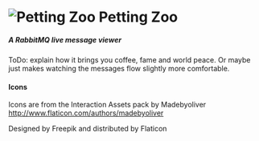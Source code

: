 # ![Petting Zoo](https://raw.githubusercontent.com/PsychoMark/PettingZoo/master/Images/PettingZoo-48.png) Petting Zoo
##### A RabbitMQ live message viewer

ToDo: explain how it brings you coffee, fame and world peace. Or maybe just makes watching the messages flow slightly more comfortable.


#### Icons

Icons are from the Interaction Assets pack by Madebyoliver
<http://www.flaticon.com/authors/madebyoliver>

Designed by Freepik and distributed by Flaticon